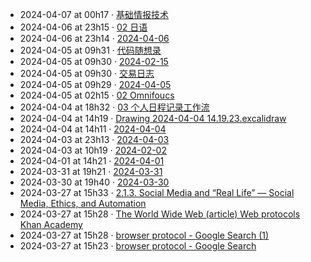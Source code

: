- 2024-04-07 at 00h17 · [基础情报技术](基础情报技术)
- 2024-04-06 at 23h15 · [02 日语](02%20日语)
- 2024-04-06 at 23h14 · [2024-04-06](2024-04-06)
- 2024-04-05 at 09h31 · [代码随想录](代码随想录)
- 2024-04-05 at 09h30 · [2024-02-15](2024-02-15)
- 2024-04-05 at 09h30 · [交易日志](交易日志)
- 2024-04-05 at 09h29 · [2024-04-05](2024-04-05)
- 2024-04-05 at 02h15 · [02 Omnifoucs](02%20Omnifoucs)
- 2024-04-04 at 18h32 · [03 个人日程记录工作流](03%20个人日程记录工作流)
- 2024-04-04 at 14h19 · [Drawing 2024-04-04 14.19.23.excalidraw](Drawing%202024-04-04%2014.19.23.excalidraw)
- 2024-04-04 at 14h11 · [2024-04-04](2024-04-04)
- 2024-04-03 at 23h13 · [2024-04-03](2024-04-03)
- 2024-04-03 at 10h19 · [2024-02-02](2024-02-02)
- 2024-04-01 at 14h21 · [2024-04-01](2024-04-01)
- 2024-03-31 at 19h21 · [2024-03-31](2024-03-31)
- 2024-03-30 at 19h40 · [2024-03-30](2024-03-30)
- 2024-03-27 at 15h33 · [2.1.3. Social Media and “Real Life” — Social Media, Ethics, and Automation](2.1.3.%20Social%20Media%20and%20“Real%20Life”%20—%20Social%20Media,%20Ethics,%20and%20Automation)
- 2024-03-27 at 15h28 · [The World Wide Web (article)  Web protocols  Khan Academy](The%20World%20Wide%20Web%20(article)%20%20Web%20protocols%20%20Khan%20Academy)
- 2024-03-27 at 15h28 · [browser protocol - Google Search (1)](browser%20protocol%20-%20Google%20Search%20(1))
- 2024-03-27 at 15h23 · [browser protocol - Google Search](browser%20protocol%20-%20Google%20Search)
